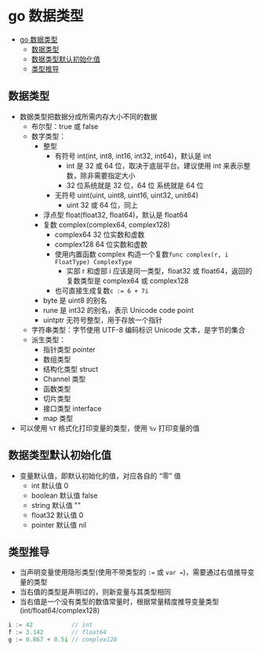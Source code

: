 # go 数据类型

- [go 数据类型](#go-%e6%95%b0%e6%8d%ae%e7%b1%bb%e5%9e%8b)
  - [数据类型](#%e6%95%b0%e6%8d%ae%e7%b1%bb%e5%9e%8b)
  - [数据类型默认初始化值](#%e6%95%b0%e6%8d%ae%e7%b1%bb%e5%9e%8b%e9%bb%98%e8%ae%a4%e5%88%9d%e5%a7%8b%e5%8c%96%e5%80%bc)
  - [类型推导](#%e7%b1%bb%e5%9e%8b%e6%8e%a8%e5%af%bc)

## 数据类型

- 数据类型把数据分成所需内存大小不同的数据
  - 布尔型：true 或 false
  - 数字类型：
    - 整型
      - 有符号 int(int, int8, int16, int32, int64)，默认是 int
        - int 是 32 或 64 位，取决于底层平台。建议使用 int 来表示整数，除非需要指定大小
        - 32 位系统就是 32 位，64 位 系统就是 64 位
      - 无符号 uint(uint, uint8, uint16, uint32, unit64)
        - uint 32 或 64 位，同上
    - 浮点型 float(float32, float64)，默认是 float64
    - 复数 complex(complex64, complex128)
      - complex64 32 位实数和虚数
      - complex128 64 位实数和虚数
      - 使用内置函数 complex 构造一个复数`func complex(r, i FloatType) ComplexType`
        - 实部 r 和虚部 i 应该是同一类型，float32 或 float64，返回的复数类型是 complex64 或 complex128
      - 也可直接生成复数`c := 6 + 7i`
    - byte 是 uint8 的别名
    - rune 是 int32 的别名，表示 Unicode code point
    - uintptr 无符号整型，用于存放一个指针
  - 字符串类型：字节使用 UTF-8 编码标识 Unicode 文本，是字节的集合
  - 派生类型：
    - 指针类型 pointer
    - 数组类型
    - 结构化类型 struct
    - Channel 类型
    - 函数类型
    - 切片类型
    - 接口类型 interface
    - map 类型
- 可以使用 `%T` 格式化打印变量的类型，使用 `%v` 打印变量的值

## 数据类型默认初始化值

- 变量默认值，即默认初始化的值，对应各自的 “零” 值
  - int 默认值 0
  - boolean 默认值 false
  - string 默认值 ""
  - float32 默认值 0
  - pointer 默认值 nil

## 类型推导

- 当声明变量使用隐形类型(使用不带类型的 `:=` 或 `var =`)，需要通过右值推导变量的类型
- 当右值的类型是声明过的，则新变量与其类型相同
- 当右值是一个没有类型的数值常量时，根据常量精度推导变量类型(int/float64/complex128)

```go
i := 42           // int
f := 3.142        // float64
g := 0.867 + 0.5i // complex128
```

